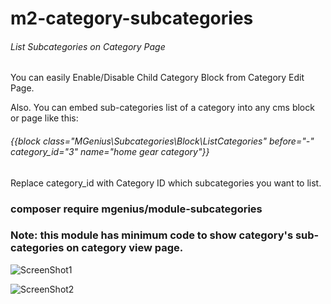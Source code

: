 # m2-category-subcategories
###### List Subcategories on Category Page

You can easily Enable/Disable Child Category Block from Category Edit Page.

Also. You can embed sub-categories list of a category into any cms block or page like this:

###### {{block class="MGenius\Subcategories\Block\ListCategories" before="-" category_id="3" name="home gear category"}}

Replace category_id with Category ID which subcategories you want to list.

### composer require mgenius/module-subcategories

### Note: this module has minimum code to show category's sub-categories on category view page.

![ScreenShot1](https://lh6.googleusercontent.com/zHuV7wHnm3_CyIbcA3eQ0595hR6L7sDet_vWNeSLlbOmpapkzxq22lLLYVNBvs6c4hnYGx57ggGi-A=w1920-h608-rw)

![ScreenShot2](https://lh6.googleusercontent.com/kJhq_kiXmhoQXUZITaM2IEpzfosx4oEO_CeXLtL0T-gftqf-XZSupj3ZmNEvhHXKBhVIJ2FtwCXAFA=w1920-h608-rw)
